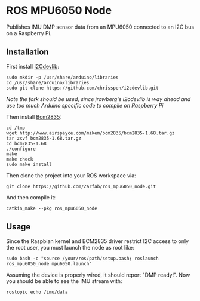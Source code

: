 ROS MPU6050 Node
================

Publishes IMU DMP sensor data from an MPU6050 connected to an I2C bus on a Raspberry Pi.

Installation
------------

First install [I2Cdevlib](https://github.com/jrowberg/i2cdevlib):

    sudo mkdir -p /usr/share/arduino/libraries
    cd /usr/share/arduino/libraries
    sudo git clone https://github.com/chrisspen/i2cdevlib.git

*Note the fork should be used, since jrowberg's i2cdevlib is way ahead and use too much Arduino specific code to compile on Raspberry Pi*

Then install [Bcm2835](http://www.airspayce.com/mikem/bcm2835/index.html):

    cd /tmp
    wget http://www.airspayce.com/mikem/bcm2835/bcm2835-1.68.tar.gz
    tar zxvf bcm2835-1.68.tar.gz
    cd bcm2835-1.68
    ./configure
    make
    make check
    sudo make install
    
Then clone the project into your ROS workspace via:

    git clone https://github.com/Zarfab/ros_mpu6050_node.git
    
And then compile it:

    catkin_make --pkg ros_mpu6050_node

Usage
-----

Since the Raspbian kernel and BCM2835 driver restrict I2C access to only the root user, you must launch the node as root like:

    sudo bash -c "source /your/ros/path/setup.bash; roslaunch ros_mpu6050_node mpu6050.launch"

Assuming the device is properly wired, it should report "DMP ready!". Now you should be able to see the IMU stream with:

    rostopic echo /imu/data

